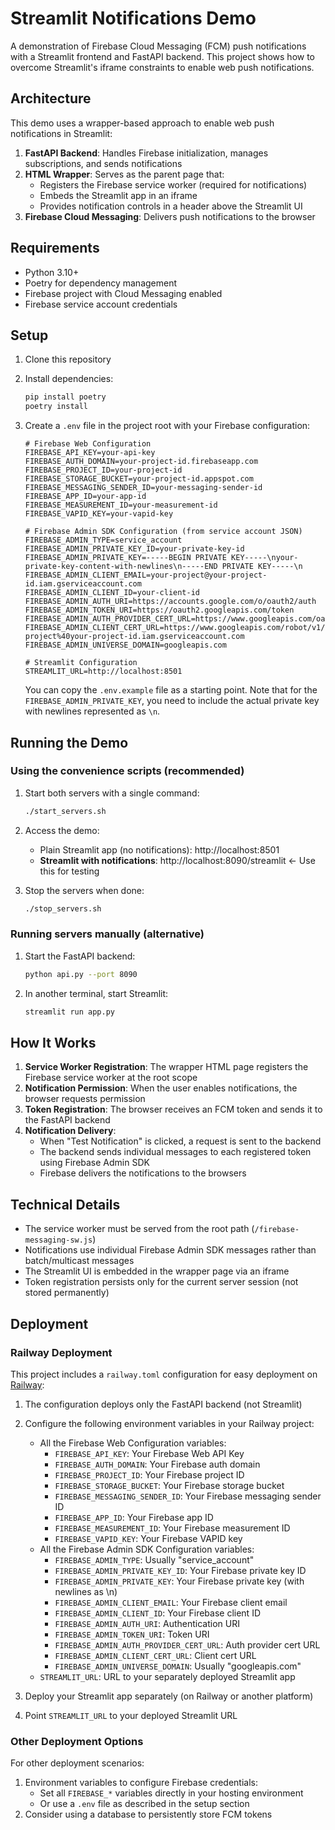 # Streamlit Notifications Demo

A demonstration of Firebase Cloud Messaging (FCM) push notifications with a Streamlit frontend and FastAPI backend. This project shows how to overcome Streamlit's iframe constraints to enable web push notifications.

## Architecture

This demo uses a wrapper-based approach to enable web push notifications in Streamlit:

1. **FastAPI Backend**: Handles Firebase initialization, manages subscriptions, and sends notifications
2. **HTML Wrapper**: Serves as the parent page that:
   - Registers the Firebase service worker (required for notifications)
   - Embeds the Streamlit app in an iframe
   - Provides notification controls in a header above the Streamlit UI
3. **Firebase Cloud Messaging**: Delivers push notifications to the browser

## Requirements

- Python 3.10+
- Poetry for dependency management
- Firebase project with Cloud Messaging enabled
- Firebase service account credentials

## Setup

1. Clone this repository
2. Install dependencies:
   ```bash
   pip install poetry
   poetry install
   ```
3. Create a `.env` file in the project root with your Firebase configuration:
   ```
   # Firebase Web Configuration
   FIREBASE_API_KEY=your-api-key
   FIREBASE_AUTH_DOMAIN=your-project-id.firebaseapp.com
   FIREBASE_PROJECT_ID=your-project-id
   FIREBASE_STORAGE_BUCKET=your-project-id.appspot.com
   FIREBASE_MESSAGING_SENDER_ID=your-messaging-sender-id
   FIREBASE_APP_ID=your-app-id
   FIREBASE_MEASUREMENT_ID=your-measurement-id
   FIREBASE_VAPID_KEY=your-vapid-key
   
   # Firebase Admin SDK Configuration (from service account JSON)
   FIREBASE_ADMIN_TYPE=service_account
   FIREBASE_ADMIN_PRIVATE_KEY_ID=your-private-key-id
   FIREBASE_ADMIN_PRIVATE_KEY=-----BEGIN PRIVATE KEY-----\nyour-private-key-content-with-newlines\n-----END PRIVATE KEY-----\n
   FIREBASE_ADMIN_CLIENT_EMAIL=your-project@your-project-id.iam.gserviceaccount.com
   FIREBASE_ADMIN_CLIENT_ID=your-client-id
   FIREBASE_ADMIN_AUTH_URI=https://accounts.google.com/o/oauth2/auth
   FIREBASE_ADMIN_TOKEN_URI=https://oauth2.googleapis.com/token
   FIREBASE_ADMIN_AUTH_PROVIDER_CERT_URL=https://www.googleapis.com/oauth2/v1/certs
   FIREBASE_ADMIN_CLIENT_CERT_URL=https://www.googleapis.com/robot/v1/metadata/x509/your-project%40your-project-id.iam.gserviceaccount.com
   FIREBASE_ADMIN_UNIVERSE_DOMAIN=googleapis.com
   
   # Streamlit Configuration
   STREAMLIT_URL=http://localhost:8501
   ```
   
   You can copy the `.env.example` file as a starting point. Note that for the `FIREBASE_ADMIN_PRIVATE_KEY`, you need to include the actual private key with newlines represented as `\n`.

## Running the Demo

### Using the convenience scripts (recommended)

1. Start both servers with a single command:
   ```bash
   ./start_servers.sh
   ```

2. Access the demo:
   - Plain Streamlit app (no notifications): http://localhost:8501
   - **Streamlit with notifications**: http://localhost:8090/streamlit ← Use this for testing

3. Stop the servers when done:
   ```bash
   ./stop_servers.sh
   ```

### Running servers manually (alternative)

1. Start the FastAPI backend:
   ```bash
   python api.py --port 8090
   ```

2. In another terminal, start Streamlit:
   ```bash
   streamlit run app.py
   ```

## How It Works

1. **Service Worker Registration**: The wrapper HTML page registers the Firebase service worker at the root scope
2. **Notification Permission**: When the user enables notifications, the browser requests permission
3. **Token Registration**: The browser receives an FCM token and sends it to the FastAPI backend
4. **Notification Delivery**: 
   - When "Test Notification" is clicked, a request is sent to the backend
   - The backend sends individual messages to each registered token using Firebase Admin SDK
   - Firebase delivers the notifications to the browsers

## Technical Details

- The service worker must be served from the root path (`/firebase-messaging-sw.js`)
- Notifications use individual Firebase Admin SDK messages rather than batch/multicast messages
- The Streamlit UI is embedded in the wrapper page via an iframe
- Token registration persists only for the current server session (not stored permanently)

## Deployment

### Railway Deployment

This project includes a `railway.toml` configuration for easy deployment on [Railway](https://railway.app/):

1. The configuration deploys only the FastAPI backend (not Streamlit)
2. Configure the following environment variables in your Railway project:
   - All the Firebase Web Configuration variables:
     - `FIREBASE_API_KEY`: Your Firebase Web API Key
     - `FIREBASE_AUTH_DOMAIN`: Your Firebase auth domain
     - `FIREBASE_PROJECT_ID`: Your Firebase project ID
     - `FIREBASE_STORAGE_BUCKET`: Your Firebase storage bucket
     - `FIREBASE_MESSAGING_SENDER_ID`: Your Firebase messaging sender ID
     - `FIREBASE_APP_ID`: Your Firebase app ID
     - `FIREBASE_MEASUREMENT_ID`: Your Firebase measurement ID
     - `FIREBASE_VAPID_KEY`: Your Firebase VAPID key
   - All the Firebase Admin SDK Configuration variables:
     - `FIREBASE_ADMIN_TYPE`: Usually "service_account"
     - `FIREBASE_ADMIN_PRIVATE_KEY_ID`: Your Firebase private key ID
     - `FIREBASE_ADMIN_PRIVATE_KEY`: Your Firebase private key (with newlines as \n)
     - `FIREBASE_ADMIN_CLIENT_EMAIL`: Your Firebase client email
     - `FIREBASE_ADMIN_CLIENT_ID`: Your Firebase client ID
     - `FIREBASE_ADMIN_AUTH_URI`: Authentication URI
     - `FIREBASE_ADMIN_TOKEN_URI`: Token URI
     - `FIREBASE_ADMIN_AUTH_PROVIDER_CERT_URL`: Auth provider cert URL
     - `FIREBASE_ADMIN_CLIENT_CERT_URL`: Client cert URL
     - `FIREBASE_ADMIN_UNIVERSE_DOMAIN`: Usually "googleapis.com"
   - `STREAMLIT_URL`: URL to your separately deployed Streamlit app

3. Deploy your Streamlit app separately (on Railway or another platform)
4. Point `STREAMLIT_URL` to your deployed Streamlit URL

### Other Deployment Options

For other deployment scenarios:

1. Environment variables to configure Firebase credentials:
   - Set all `FIREBASE_*` variables directly in your hosting environment 
   - Or use a `.env` file as described in the setup section
2. Consider using a database to persistently store FCM tokens